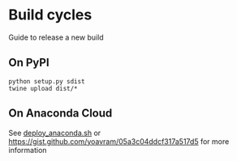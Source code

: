 # Build cycles
Guide to release a new build
## On PyPI
```
python setup.py sdist
twine upload dist/*
```

## On Anaconda Cloud
See [deploy_anaconda.sh](./../deploy_anaconda.sh) or https://gist.github.com/yoavram/05a3c04ddcf317a517d5 for more information

